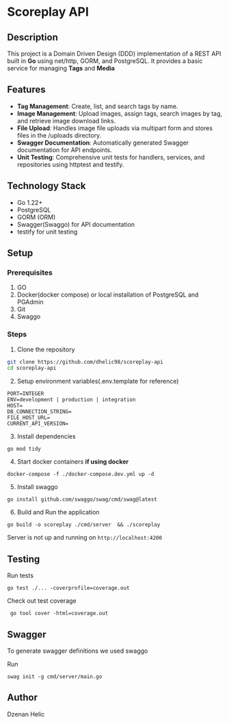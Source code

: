 # Scoreplay API

## Description
This project is a Domain Driven Design (DDD) implementation of a REST API built in **Go** using net/http, GORM, and PostgreSQL. It provides a basic service for managing **Tags** and **Media**

## Features
- **Tag Management**: Create, list, and search tags by name.
- **Image Management**: Upload images, assign tags, search images by tag, and retrieve image download links.
- **File Upload**: Handles image file uploads via multipart form and stores files in the /uploads directory.
- **Swagger Documentation**: Automatically generated Swagger documentation for API endpoints.
- **Unit Testing**: Comprehensive unit tests for handlers, services, and repositories using httptest and testify.

## Technology Stack
- Go 1.22+
- PostgreSQL
- GORM (ORM)
- Swagger(Swaggo) for API documentation
- testify for unit testing

## Setup

### Prerequisites
1. GO
2. Docker(docker compose) or local installation of PostgreSQL and PGAdmin
3. Git
4. Swaggo

### Steps
1. Clone the repository
```bash
git clone https://github.com/dhelic98/scoreplay-api
cd scoreplay-api
```
2. Setup environment variables(.env.template for reference)
```
PORT=INTEGER
ENV=development | production | integration
HOST= 
DB_CONNECTION_STRING=
FILE_HOST_URL=
CURRENT_API_VERSION=
```
3. Install dependencies
```
go mod tidy
```
4. Start docker containers **if using docker**
```
docker-compose -f ./docker-compose.dev.yml up -d
```
5. Install swaggo
```
go install github.com/swaggo/swag/cmd/swag@latest
```
6. Build and Run the application
```
go build -o scoreplay ./cmd/server  && ./scoreplay
```

Server is not up and running on ``http://localhost:4200``

## Testing

Run tests
```
go test ./... -coverprofile=coverage.out

```

Check out test coverage
```
 go tool cover -html=coverage.out
```

## Swagger 

To generate swagger definitions we used swaggo

Run
```
swag init -g cmd/server/main.go 
```

## Author
Dzenan Helic
